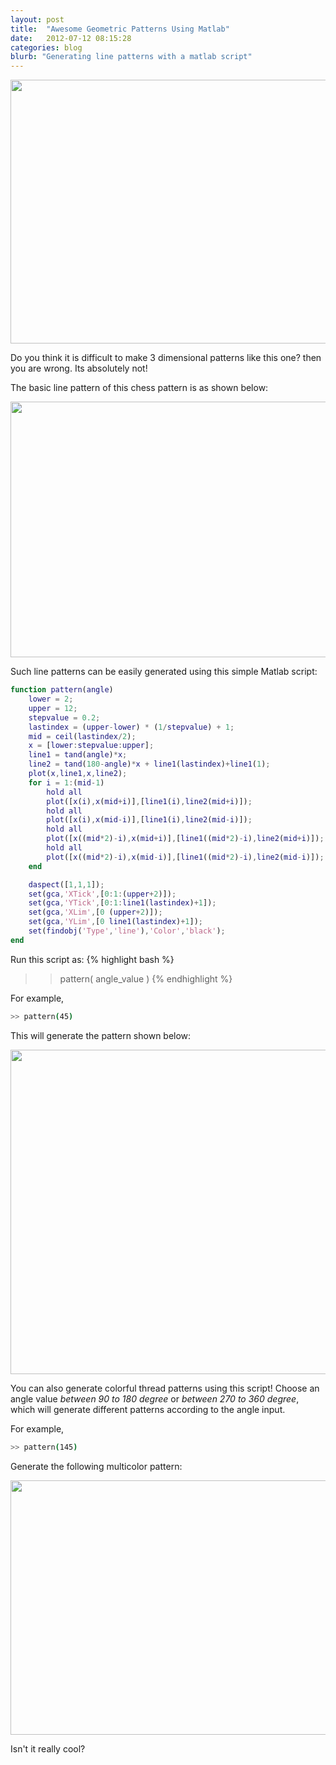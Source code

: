 ```yaml
---
layout: post
title:  "Awesome Geometric Patterns Using Matlab"
date:   2012-07-12 08:15:28
categories: blog
blurb: "Generating line patterns with a matlab script"
---
```


<a href="/assets/img/media/pattern-chess.png"><img class="aligncenter size-full wp-image-334" title="pattern-chess" src="/assets/img/media/pattern-chess.png" alt="" width="598" height="422" /></a>

Do you think it is difficult to make 3 dimensional patterns like this one? then you are wrong. Its absolutely not!

The basic line pattern of this chess pattern is as shown below:

<a href="/assets/img/media/35.png"><img class="aligncenter size-full wp-image-335" title="35" src="/assets/img/media/35.png" alt="" width="581" height="409" /></a>

Such line patterns can be easily generated using this simple Matlab script:

```matlab
function pattern(angle)
	lower = 2;
	upper = 12;
	stepvalue = 0.2;
	lastindex = (upper-lower) * (1/stepvalue) + 1;
	mid = ceil(lastindex/2);
	x = [lower:stepvalue:upper];
	line1 = tand(angle)*x;
	line2 = tand(180-angle)*x + line1(lastindex)+line1(1);
	plot(x,line1,x,line2);
	for i = 1:(mid-1)
		hold all
		plot([x(i),x(mid+i)],[line1(i),line2(mid+i)]);
		hold all
		plot([x(i),x(mid-i)],[line1(i),line2(mid-i)]);
		hold all
		plot([x((mid*2)-i),x(mid+i)],[line1((mid*2)-i),line2(mid+i)]);
		hold all
		plot([x((mid*2)-i),x(mid-i)],[line1((mid*2)-i),line2(mid-i)]);
	end

	daspect([1,1,1]);
	set(gca,'XTick',[0:1:(upper+2)]);
	set(gca,'YTick',[0:1:line1(lastindex)+1]);
	set(gca,'XLim',[0 (upper+2)]);
	set(gca,'YLim',[0 line1(lastindex)+1]);
	set(findobj('Type','line'),'Color','black');
end
```

Run this script as:
{% highlight bash %}
>> pattern( angle_value )
{% endhighlight %}

For example,

```bash
>> pattern(45)
```

This will generate the pattern shown below:

<a href="/assets/img/media/45.png"><img class="aligncenter  wp-image-336" title="45" src="/assets/img/media/45.png" alt="" width="554" height="519" /></a>

You can also generate colorful thread patterns using this script! Choose an angle value <em>between 90 to 180 degree</em> or <em>between 270 to 360 degree</em>, which will generate different patterns according to the angle input.

For example,

```bash
>> pattern(145)
```

Generate the following multicolor pattern:

<a href="/assets/img/media/145.png"><img class="aligncenter  wp-image-337" title="145" src="/assets/img/media/145.png" alt="" width="572" height="407" /></a>

Isn't it really cool?

[jekyll-gh]: /assets/img/media/pattern-chess.png
